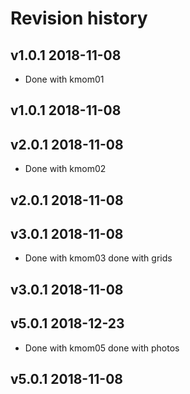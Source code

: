 Revision history
===================
v1.0.1 2018-11-08
----------------------
* Done with kmom01


v1.0.1 2018-11-08
----------------------
<!-- ------------------------------------- -->

v2.0.1 2018-11-08
----------------------
* Done with kmom02


v2.0.1 2018-11-08
----------------------
<!-- ------------------------------------- -->

v3.0.1 2018-11-08
----------------------
* Done with kmom03
done with grids


v3.0.1 2018-11-08
----------------------
<!-- ------------------------------------- -->
v5.0.1 2018-12-23
----------------------
* Done with kmom05
done with photos


v5.0.1 2018-11-08
----------------------

